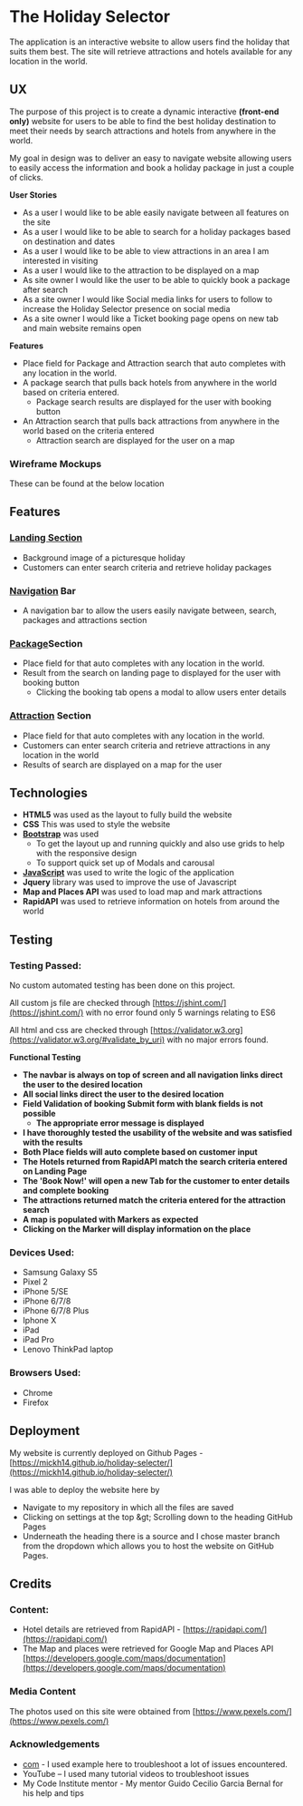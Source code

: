 #
# The Holiday Selector

The application is an interactive website to allow users find the holiday that suits them best. The site will retrieve attractions and hotels available for any location in the world.

## **UX**

The purpose of this project is to create a dynamic interactive **(front-end only)** website for users to be able to find the best holiday destination to meet their needs by search attractions and hotels from anywhere in the world.

My goal in design was to deliver an easy to navigate website allowing users to easily access the information and book a holiday package in just a couple of clicks.

**User Stories**

- As a user I would like to be able easily navigate between all features on the site
- As a user I would like to be able to search for a holiday packages based on destination and dates
- As a user I would like to be able to view attractions in an area I am interested in visiting
- As a user I would like to the attraction to be displayed on a map
- As site owner I would like the user to be able to quickly book a package after search
- As a site owner I would like Social media links for users to follow to increase the Holiday Selector presence on social media
- As a site owner I would like a Ticket booking page opens on new tab and main website remains open

**Features**

- Place field for Package and Attraction search that auto completes with any location in the world.
- A package search that pulls back hotels from anywhere in the world based on criteria entered.
  - Package search results are displayed for the user with booking button
- An Attraction search that pulls back attractions from anywhere in the world based on the criteria entered
  - Attraction search are displayed for the user on a map

### Wireframe Mockups

These can be found at the below location

## Features

### [Landing Section](https://mickh14.github.io/holiday-selecter/)

- Background image of a picturesque holiday
- Customers can enter search criteria and retrieve holiday packages

### [Navigation](https://mickh14.github.io/holiday-selecter/) Bar

- A navigation bar to allow the users easily navigate between, search, packages and attractions section

### [Package](https://mickh14.github.io/holiday-selecter/#packages)Section

- Place field for that auto completes with any location in the world.
- Result from the search on landing page to displayed for the user with booking button
  - Clicking the booking tab opens a modal to allow users enter details

### [Attraction](https://mickh14.github.io/holiday-selecter/#attractions) Section

- Place field for that auto completes with any location in the world.
- Customers can enter search criteria and retrieve attractions in any location in the world
- Results of search are displayed on a map for the user

## **Technologies**

- **HTML5** was used as the layout to fully build the website
- **CSS** This was used to style the website
- [**Bootstrap**](https://getbootstrap.com/docs/3.3/) was used
  - To get the layout up and running quickly and also use grids to help with the responsive design
  - To support quick set up of Modals and carousal
- [**JavaScript**](https://www.javascript.com/) was used to write the logic of the application
- **Jquery** library was used to improve the use of Javascript
- **Map and Places API** was used to load map and mark attractions
- **RapidAPI** was used to retrieve information on hotels from around the world

## **Testing**

### Testing Passed:

No custom automated testing has been done on this project.

All custom js file are checked through [https://jshint.com/](https://jshint.com/) with no error found only 5 warnings relating to ES6

All html and css are checked through [https://validator.w3.org](https://validator.w3.org/#validate_by_uri) with no major errors found.

**Functional Testing**

- **The navbar is always on top of screen and all navigation links direct the user to the desired location**
- **All social links direct the user to the desired location**
- **Field Validation of booking Submit form with blank fields is not possible**
  - **The appropriate error message is displayed**
- **I have thoroughly tested the usability of the website and was satisfied with the results**
- **Both Place fields will auto complete based on customer input**
- **The Hotels returned from RapidAPI match the search criteria entered on Landing Page**
- **The &#39;Book Now!&#39; will open a new Tab for the customer to enter details and complete booking**
- **The attractions returned match the criteria entered for the attraction search**
- **A map is populated with Markers as expected**
- **Clicking on the Marker will display information on the place**

### Devices Used:

- Samsung Galaxy S5
- Pixel 2
- iPhone 5/SE
- iPhone 6/7/8
- iPhone 6/7/8 Plus
- Iphone X
- iPad
- iPad Pro
- Lenovo ThinkPad laptop

### Browsers Used:

- Chrome
- Firefox

## **Deployment**

My website is currently deployed on Github Pages - [https://mickh14.github.io/holiday-selecter/](https://mickh14.github.io/holiday-selecter/)

I was able to deploy the website here by

- Navigate to my repository in which all the files are saved
- Clicking on settings at the top \&gt; Scrolling down to the heading GitHub Pages
-  Underneath the heading there is a source and I chose master branch from the dropdown which allows you to host the website on GitHub Pages.

## **Credits**

### Content:

- Hotel details are retrieved from RapidAPI - [https://rapidapi.com/](https://rapidapi.com/)
- The Map and places were retrieved for Google Map and Places API [https://developers.google.com/maps/documentation](https://developers.google.com/maps/documentation)

### Media Content

The photos used on this site were obtained from [https://www.pexels.com/](https://www.pexels.com/)

### **Acknowledgements**

- [com](https://www.w3schools.com/howto/howto_css_modal_images.asp) - I used example here to troubleshoot a lot of issues encountered.
- YouTube – I used many tutorial videos to troubleshoot issues
- My Code Institute mentor - My mentor Guido Cecilio Garcia Bernal for his help and tips